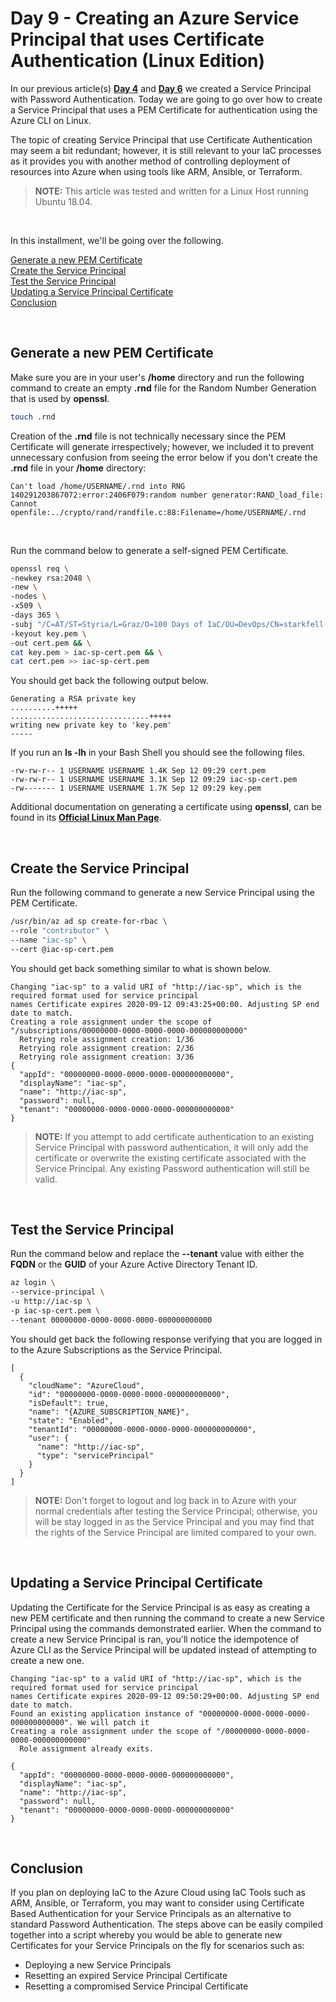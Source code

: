 # Day 9 - Creating an Azure Service Principal that uses Certificate Authentication (Linux Edition)

In our previous article(s) **[Day 4](https://github.com/starkfell/100DaysOfIaC/blob/master/articles/day.4.creating.a.service.principal.linux.in.plain.english.md)** and **[Day 6](https://github.com/starkfell/100DaysOfIaC/blob/master/articles/day.6.creating.a.service.principal.windows.in.plain.english.md)** we created a Service Principal with Password Authentication. Today we are going to go over how to create a Service Principal that uses a PEM Certificate for authentication using the Azure CLI on Linux.

The topic of creating Service Principal that use Certificate Authentication may seem a bit redundant; however, it is still relevant to your IaC processes as it provides you with another method of controlling deployment of resources into Azure when using tools like ARM, Ansible, or Terraform.

> **NOTE:** This article was tested and written for a Linux Host running Ubuntu 18.04.

<br />

In this installment, we'll be going over the following.

[Generate a new PEM Certificate](#generate-a-new-pem-certificate)<br />
[Create the Service Principal](#create-the-service-principal)<br />
[Test the Service Principal](#test-the-service-principal)<br />
[Updating a Service Principal Certificate](#updating-a-service-principal-certificate)<br />
[Conclusion](#conclusion)<br />

<br />

## Generate a new PEM Certificate

Make sure you are in your user's **/home** directory and run the following command to create an empty **.rnd** file for the Random Number Generation that is used by **openssl**.

```bash
touch .rnd
```

Creation of the **.rnd** file is not technically necessary since the PEM Certificate will generate irrespectively; however, we included it to prevent unnecessary confusion from seeing the error below if you don't create the **.rnd** file in your **/home** directory:

```console
Can't load /home/USERNAME/.rnd into RNG
140291203867072:error:2406F079:random number generator:RAND_load_file:
Cannot openfile:../crypto/rand/randfile.c:88:Filename=/home/USERNAME/.rnd
```

<br />

Run the command below to generate a self-signed PEM Certificate.

```bash
openssl req \
-newkey rsa:2048 \
-new \
-nodes \
-x509 \
-days 365 \
-subj "/C=AT/ST=Styria/L=Graz/O=100 Days of IaC/OU=DevOps/CN=starkfell.github.io" \
-keyout key.pem \
-out cert.pem && \
cat key.pem > iac-sp-cert.pem && \
cat cert.pem >> iac-sp-cert.pem
```

You should get back the following output below.

```console
Generating a RSA private key
..........+++++
...............................+++++
writing new private key to 'key.pem'
-----
```

If you run an **ls -lh** in your Bash Shell you should see the following files.

```console
-rw-rw-r-- 1 USERNAME USERNAME 1.4K Sep 12 09:29 cert.pem
-rw-rw-r-- 1 USERNAME USERNAME 3.1K Sep 12 09:29 iac-sp-cert.pem
-rw------- 1 USERNAME USERNAME 1.7K Sep 12 09:29 key.pem
```

Additional documentation on generating a certificate using **openssl**, can be found in its **[Official Linux Man Page](https://linux.die.net/man/1/req)**.

<br />

## Create the Service Principal

Run the following command to generate a new Service Principal using the PEM Certificate.

```bash
/usr/bin/az ad sp create-for-rbac \
--role "contributor" \
--name "iac-sp" \
--cert @iac-sp-cert.pem
```

You should get back something similar to what is shown below.

```console
Changing "iac-sp" to a valid URI of "http://iac-sp", which is the required format used for service principal
names Certificate expires 2020-09-12 09:43:25+00:00. Adjusting SP end date to match.
Creating a role assignment under the scope of "/subscriptions/00000000-0000-0000-0000-000000000000"
  Retrying role assignment creation: 1/36
  Retrying role assignment creation: 2/36
  Retrying role assignment creation: 3/36
{
  "appId": "00000000-0000-0000-0000-000000000000",
  "displayName": "iac-sp",
  "name": "http://iac-sp",
  "password": null,
  "tenant": "00000000-0000-0000-0000-000000000000"
}
```

> **NOTE:** If you attempt to add certificate authentication to an existing Service Principal with password authentication, it will only add the certificate or overwrite the existing certificate associated with the Service Principal. Any existing Password authentication will still be valid.

<br />

## Test the Service Principal

Run the command below and replace the **--tenant** value with either the **FQDN** or the **GUID** of your Azure Active Directory Tenant ID.

```bash
az login \
--service-principal \
-u http://iac-sp \
-p iac-sp-cert.pem \
--tenant 00000000-0000-0000-0000-000000000000
```

You should get back the following response verifying that you are logged in to the Azure Subscriptions as the Service Principal.

```console
[
  {
    "cloudName": "AzureCloud",
    "id": "00000000-0000-0000-0000-000000000000",
    "isDefault": true,
    "name": "{AZURE_SUBSCRIPTION_NAME}",
    "state": "Enabled",
    "tenantId": "00000000-0000-0000-0000-000000000000",
    "user": {
      "name": "http://iac-sp",
      "type": "servicePrincipal"
    }
  }
]
```

> **NOTE:** Don't forget to logout and log back in to Azure with your normal credentials after testing the Service Principal; otherwise, you will be stay logged in as the Service Principal and you may find that the rights of the Service Principal are limited compared to your own.

<br />

## Updating a Service Principal Certificate

Updating the Certificate for the Service Principal is as easy as creating a new PEM certificate and then running the command to create a new Service Principal using the commands demonstrated earlier. When the command to create a new Service Principal is ran, you'll notice the idempotence of Azure CLI as the Service Principal will be updated instead of attempting to create a new one.

```console
Changing "iac-sp" to a valid URI of "http://iac-sp", which is the required format used for service principal
names Certificate expires 2020-09-12 09:50:29+00:00. Adjusting SP end date to match.
Found an existing application instance of "00000000-0000-0000-0000-000000000000". We will patch it
Creating a role assignment under the scope of "/00000000-0000-0000-0000-000000000000"
  Role assignment already exits.

{
  "appId": "00000000-0000-0000-0000-000000000000",
  "displayName": "iac-sp",
  "name": "http://iac-sp",
  "password": null,
  "tenant": "00000000-0000-0000-0000-000000000000"
}
```

<br />

## Conclusion

If you plan on deploying IaC to the Azure Cloud using IaC Tools such as ARM, Ansible, or Terraform, you may want to consider using Certificate Based Authentication for your Service Principals as an alternative to standard Password Authentication. The steps above can be easily compiled together into a script whereby you would be able to generate new Certificates for your Service Principals on the fly for scenarios such as:

* Deploying a new Service Principals
* Resetting an expired Service Principal Certificate
* Resetting a compromised Service Principal Certificate
